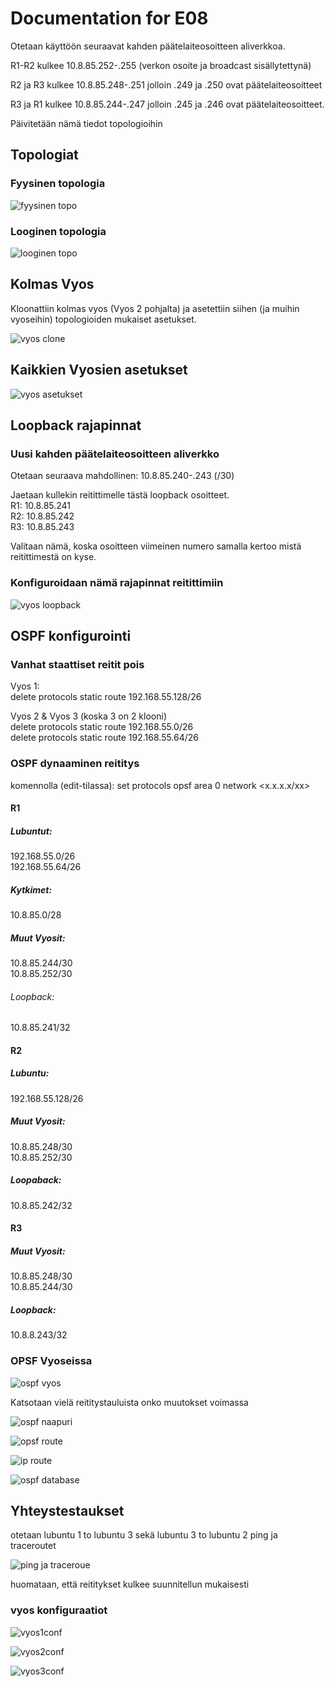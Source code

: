 # Documentation for E08

Otetaan käyttöön seuraavat kahden päätelaiteosoitteen aliverkkoa.

R1-R2 kulkee 10.8.85.252-.255 (verkon osoite ja broadcast sisällytettynä)

R2 ja R3 kulkee 10.8.85.248-.251 jolloin .249 ja .250 ovat päätelaiteosoitteet

R3 ja R1 kulkee 10.8.85.244-.247 jolloin .245 ja .246 ovat päätelaiteosoitteet.

Päivitetään nämä tiedot topologioihin

## Topologiat

### Fyysinen topologia

![fyysinen topo](./E08/fyysinentopo.png)

### Looginen topologia

![looginen topo](./E08/looginentopo.png)

## Kolmas Vyos

Kloonattiin kolmas vyos (Vyos 2 pohjalta) ja asetettiin siihen (ja muihin vyoseihin) topologioiden mukaiset asetukset.

![vyos clone](./E08/vyosclone.png)

## Kaikkien Vyosien asetukset

![vyos asetukset](./E08/vyosconf.png)

## Loopback rajapinnat

### Uusi kahden päätelaiteosoitteen aliverkko

Otetaan seuraava mahdollinen: 10.8.85.240-.243 (/30)

Jaetaan kullekin reitittimelle tästä loopback osoitteet.</br>
R1: 10.8.85.241</br>
R2: 10.8.85.242</br>
R3: 10.8.85.243</br>

Valitaan nämä, koska osoitteen viimeinen numero samalla kertoo mistä reitittimestä on kyse.

### Konfiguroidaan nämä rajapinnat reitittimiin

![vyos loopback](./E08/vyosloopback.png)

## OSPF konfigurointi

### Vanhat staattiset reitit pois

Vyos 1: </br>
delete protocols static route 192.168.55.128/26

Vyos 2 & Vyos 3 (koska 3 on 2 klooni) </br>
delete protocols static route 192.168.55.0/26 </br>
delete protocols static route 192.168.55.64/26

### OSPF dynaaminen reititys

komennolla (edit-tilassa): set protocols opsf area 0 network <x.x.x.x/xx>

#### R1

##### Lubuntut:

192.168.55.0/26</br>
192.168.55.64/26</br>

##### Kytkimet:

10.8.85.0/28</br>

##### Muut Vyosit:

10.8.85.244/30</br>
10.8.85.252/30</br>

###### Loopback:

10.8.85.241/32</br>

#### R2

##### Lubuntu:

192.168.55.128/26</br>

##### Muut Vyosit:

10.8.85.248/30</br>
10.8.85.252/30</br>

##### Loopaback:

10.8.85.242/32

#### R3

##### Muut Vyosit:

10.8.85.248/30</br>
10.8.85.244/30</br>

##### Loopback:

10.8.8.243/32

### OPSF Vyoseissa

![ospf vyos](./E08/vyosospf.png)

Katsotaan vielä reititystauluista onko muutokset voimassa

![ospf naapuri](./E08/ospfnaapuri.png)

![opsf route](./E08/ospfroute.png)

![ip route](./E08/iproute.png)

![ospf database](./E08/ospfdatabase.png)

## Yhteystestaukset

otetaan lubuntu 1 to lubuntu 3 sekä lubuntu 3 to lubuntu 2 ping ja traceroutet

![ping ja traceroue](./E08/pingjatrace.png)

huomataan, että reititykset kulkee suunnitellun mukaisesti

### vyos konfiguraatiot

![vyos1conf](./E08/vyos1.cfg)

![vyos2conf](./E08/vyos2.cfg)

![vyos3conf](./E08/vyos3.cfg)
